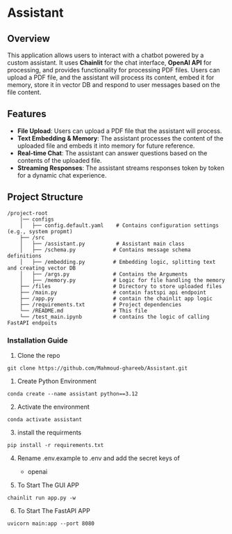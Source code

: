 # Assistant

## Overview

This application allows users to interact with a chatbot powered by a custom assistant. It uses **Chainlit** for the chat interface, **OpenAI API** for processing, and provides functionality for processing PDF files. Users can upload a PDF file, and the assistant will process its content, embed it for memory, store it in vector DB and respond to user messages based on the file content.

## Features

- **File Upload**: Users can upload a PDF file that the assistant will process.
- **Text Embedding & Memory**: The assistant processes the content of the uploaded file and embeds it into memory for future reference.
- **Real-time Chat**: The assistant can answer questions based on the contents of the uploaded file.
- **Streaming Responses**: The assistant streams responses token by token for a dynamic chat experience.

## Project Structure

```
/project-root
    |── configs
    │   ├── config.default.yaml    # Contains configuration settings (e.g., system propmt)
    ├── /src
    │   ├── /assistant.py          # Assistant main class
    │   ├── /schema.py            # Contains message schema definitions
    │   ├── /embedding.py         # Embedding logic, splitting text and creating vector DB
    │   ├── /args.py              # Contains the Arguments
    │   ├── /memory.py            # Logic for file handling the memory
    ├── /files                    # Directory to store uploaded files
    ├── /main.py                  # contain fastspi api endpoint
    ├── /app.py                   # contain the chainlit app logic
    ├── /requirements.txt         # Project dependencies
    └── /README.md                # This file
    └── /test_main.ipynb          # contains the logic of calling FastAPI endpoits

```

### Installation Guide

1. Clone the repo
```shell
git clone https://github.com/Mahmoud-ghareeb/Assistant.git
``` 

1. Create Python Environment
```shell
conda create --name assistant python==3.12
```

2. Activate the environment
```shell
conda activate assistant
```

3. install the requirments
```shell
pip install -r requirements.txt
```

4. Rename .env.example to .env and add the secret keys of 
    - openai

5. To Start The GUI APP
```shell
chainlit run app.py -w
```

6. To Start The FastAPI APP
```shell
uvicorn main:app --port 8080
```
